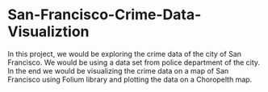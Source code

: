 # San-Francisco-Crime-Data-Visualiztion
In this project, we would be exploring the crime data of the city of San Francisco. We would be using a data set from police department of the city. In the end we would be visualizing the crime data on a map of San Francisco using Folium library and plotting the data on a Choropelth map.
